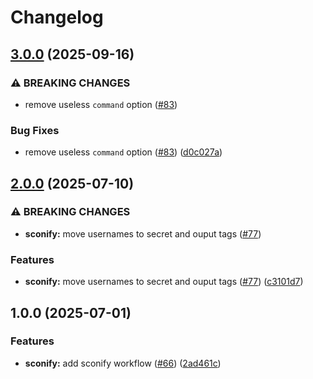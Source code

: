 # Changelog

## [3.0.0](https://github.com/iExecBlockchainComputing/github-actions-workflows/compare/sconify-v2.0.0...sconify-v3.0.0) (2025-09-16)


### ⚠ BREAKING CHANGES

* remove useless `command` option ([#83](https://github.com/iExecBlockchainComputing/github-actions-workflows/issues/83))

### Bug Fixes

* remove useless `command` option ([#83](https://github.com/iExecBlockchainComputing/github-actions-workflows/issues/83)) ([d0c027a](https://github.com/iExecBlockchainComputing/github-actions-workflows/commit/d0c027a370d637d6badce22df0e5af53c4c0e371))

## [2.0.0](https://github.com/iExecBlockchainComputing/github-actions-workflows/compare/sconify-v1.0.0...sconify-v2.0.0) (2025-07-10)


### ⚠ BREAKING CHANGES

* **sconify:** move usernames to secret and ouput tags ([#77](https://github.com/iExecBlockchainComputing/github-actions-workflows/issues/77))

### Features

* **sconify:** move usernames to secret and ouput tags ([#77](https://github.com/iExecBlockchainComputing/github-actions-workflows/issues/77)) ([c3101d7](https://github.com/iExecBlockchainComputing/github-actions-workflows/commit/c3101d785b6c282d3ce4fdd4bba5e16b44a2bd0f))

## 1.0.0 (2025-07-01)


### Features

* **sconify:** add sconify workflow ([#66](https://github.com/iExecBlockchainComputing/github-actions-workflows/issues/66)) ([2ad461c](https://github.com/iExecBlockchainComputing/github-actions-workflows/commit/2ad461c476208a41534e279ff247a94d204941e9))

